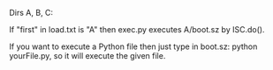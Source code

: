 Dirs A, B, C:

If "first" in load.txt is "A" then exec.py executes A/boot.sz by ISC.do().

If you want to execute a Python file then just type in boot.sz: python yourFile.py, so it will execute the given file.